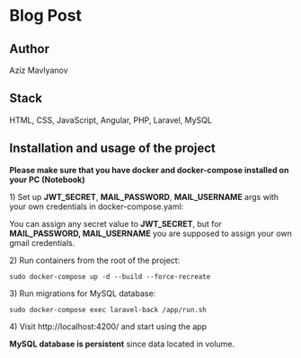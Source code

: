 # Blog Post

## Author

Aziz Mavlyanov

## Stack

HTML, CSS, JavaScript, Angular, PHP, Laravel, MySQL

## Installation and usage of the project

**Please make sure that you have docker and docker-compose installed on your PC (Notebook)**

1\) Set up **JWT_SECRET**, **MAIL_PASSWORD**, **MAIL_USERNAME** args with your own credentials in docker-compose.yaml:

You can assign any secret value to **JWT_SECRET**, but for **MAIL_PASSWORD, MAIL_USERNAME** you are supposed to assign your own gmail credentials.

2\) Run containers from the root of the project:

```dotenv
sudo docker-compose up -d --build --force-recreate
```

3\) Run migrations for MySQL database:

```dotenv
sudo docker-compose exec laravel-back /app/run.sh
```

4\) Visit http://localhost:4200/ and start using the app

**MySQL database is persistent** since data located in volume.

